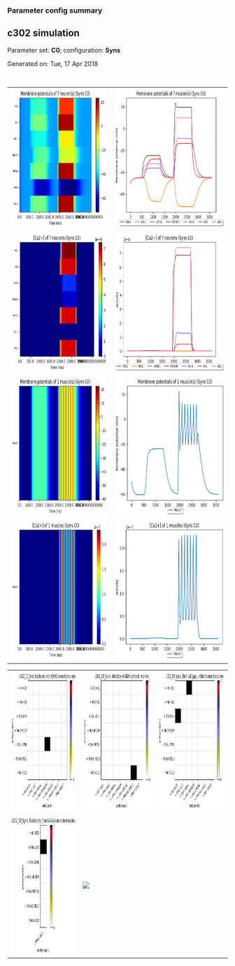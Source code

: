 ### Parameter config summary 
<h2>c302 simulation</h2>
<p>Parameter set: <b>C0</b>; configuration: <b>Syns</b></p>
<p>Generated on: Tue, 17 Apr 2018</p><br/>
<table>

<tr>
  <td><a href="images/neurons_C0_Syns.png"><img alt=" " src="images/neurons_C0_Syns.png" height="320"/></a></td>
  <td><a href="images/traces_neuron_Syns_C0.png"><img alt=" " src="images/traces_neuron_Syns_C0.png" height="320"/></a></td>
</tr>

<tr>
  <td><a href="images/neuron_activity_C0_Syns.png"><img alt=" " src="images/neuron_activity_C0_Syns.png" height="320"/></a></td>
  <td><a href="images/traces_neuron_activity_Syns_C0.png"><img alt=" " src="images/traces_neuron_activity_Syns_C0.png" height="320"/></a></td>
</tr>

<tr>
  <td><a href="images/muscles_C0_Syns.png"><img alt=" " src="images/muscles_C0_Syns.png" height="320"/></a></td>
  <td><a href="images/traces_muscles_Syns_C0.png"><img alt=" " src="images/traces_muscles_Syns_C0.png" height="320"/></a></td>
</tr>

<tr>
  <td><a href="images/muscle_activity_C0_Syns.png"><img alt=" " src="images/muscle_activity_C0_Syns.png" height="320"/></a></td>
  <td><a href="images/traces_muscles_activity_Syns_C0.png"><img alt=" " src="images/traces_muscles_activity_Syns_C0.png" height="320"/></a></td>
</tr>
</table>
<table>

<tr><td><a href="images/c302_C0_Syns_exc_to_neurons.png"><img alt=" " src="images/c302_C0_Syns_exc_to_neurons.png" height="320"/></a></td>

  <td><a href="images/c302_C0_Syns_inh_to_neurons.png"><img alt=" " src="images/c302_C0_Syns_inh_to_neurons.png" height="320"/></a></td>

  <td><a href="images/c302_C0_Syns_elec_neurons_neurons.png"><img alt=" " src="images/c302_C0_Syns_elec_neurons_neurons.png" height="320"/></a></td></tr>

<tr><td><a href="images/c302_C0_Syns_exc_to_muscles.png"><img alt=" " src="images/c302_C0_Syns_exc_to_muscles.png" height="320"/></a></td>

  <td><a href="images/c302_C0_Syns_inh_to_muscles.png"><img alt=" " src="images/c302_C0_Syns_inh_to_muscles.png" height="320"/></a></td></tr>
</table>

